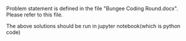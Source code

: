 Problem statement is defined in the file "Bungee Coding Round.docx". Please refer to this file. 


The above solutions should be run in jupyter notebook(which is python code)
